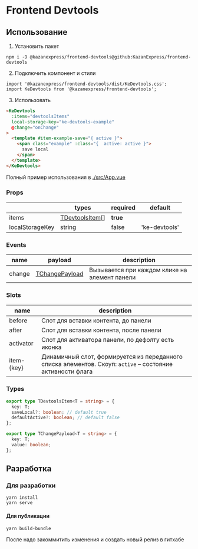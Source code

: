 
# Frontend Devtools

## Использование

1. Установить пакет
```
npm i -D @kazanexpress/frontend-devtools@github:KazanExpress/frontend-devtools
```
2. Подключить компонент и стили
```
import '@kazanexpress/frontend-devtools/dist/KeDevtools.css';
import KeDevtools from '@kazanexpress/frontend-devtools';
```
3. Использовать
```html
<KeDevtools
  :items="devtoolsItems"
  local-storage-key="ke-devtools-example"
  @change="onChange"
>
  <template #item-example-save="{ active }">
    <span class="example" :class="{  active: active }">
      save local
    </span>
  </template>
</KeDevtools>
```
Полный пример использования в [./src/App.vue](https://github.com/KazanExpress/frontend-devtools/blob/master/src/App.vue)

### Props
| | types | required | default |
|--|--|--|--|
| items | [TDevtoolsItem](#types)[] | **true** | |
| localStorageKey | string | false | 'ke-devtools' |

### Events
| name | payload | description |
|--|--|--|
|change|[TChangePayload](#types)|Вызывается при каждом клике на элемент панели

### Slots

| name | description |
|--|--|
| before | Слот для вставки контента, до панели |
| after | Слот для вставки контента, после панели |
| activator | Слот для активатора панели, по дефолту есть иконка |
| item-{key} | Динамичный слот, формируется из переданного списка элементов. Скоуп: `active` – состояние активности флага |

### Types
```ts
export type TDevtoolsItem<T = string> = {
  key: T;
  saveLocal?: boolean; // default true
  defaultActive?: boolean; // default false
};

export type TChangePayload<T = string> = {
  key: T;
  value: boolean;
};
```
  
  
## Разработка  

### Для разработки

```
yarn install
yarn serve
```

#### Для публикации

```
yarn build-bundle
```
После надо закоммитить изменения и создать новый релиз в гитхабе
